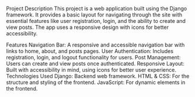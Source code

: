 Project Description
This project is a web application built using the Django framework. It provides a basic layout for navigating through the site with essential features like user registration, login, and the ability to create and view posts. The app uses a responsive design with icons for better accessibility.

Features
Navigation Bar: A responsive and accessible navigation bar with links to home, about, and posts pages.
User Authentication: Includes registration, login, and logout functionality for users.
Post Management: Users can create and view posts once authenticated.
Responsive Layout: Built with accessibility in mind, using icons for better user experience.
Technologies Used
Django: Backend web framework.
HTML & CSS: For the structure and styling of the frontend.
JavaScript: For dynamic elements in the frontend.
